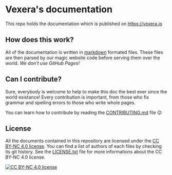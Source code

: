 # Vexera's documentation
This repo holds the documentation which is published on https://vexera.io

## How does this work?
All of the documentation is written in [markdown](https://guides.github.com/features/mastering-markdown/) formated files.
These files are then parsed by our magic website code before serving them over the world. *We don't use GitHub Pages!*

## Can I contribute?
Sure, everybody is welcome to help to make this doc the best ever since the world existance!
Every contribution is important, from those who fix grammar and spelling errors to those who write whole pages.

You can learn how to contribute by reading the [CONTRIBUTING.md](CONTRIBUTING.md) file 😉

## License
All the documents contained in this repository are licensed under the [CC BY-NC 4.0 license](https://creativecommons.org/licenses/by-nc/4.0/).
You can find a list of authors of each files by checking its git history.
See the [LICENSE.txt](LICENSE.txt) file for more informations about the CC BY-NC 4.0 license.

[![CC BY-NC 4.0 license](https://i.creativecommons.org/l/by-nc/4.0/88x31.png)](https://creativecommons.org/licenses/by-nc/4.0/)